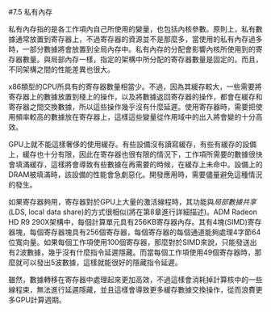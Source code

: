 #7.5 私有內存

私有內存指的是各工作項內自己所使用的變量，也包括內核參數。原則上，私有數據通常放置到寄存器上，不過寄存器的資源並不是那麼多，當使用的私有內存過多時，一部分數據將會放置到全局內存中。私有內存的分配會影響內核所使用到的寄存器數量。與局部內存一樣，指定的架構中所分配的寄存器數量是固定的。而且，不同架構之間的性能差異也很大。

x86類型的CPU所具有的寄存器數量相當少。不過，因為其緩存較大，一些需要將寄存器上的數據放置到棧上的操作，以及將數據返回寄存器的操作，都會在緩存和寄存器之間交換數據，所以這些操作幾乎沒有什麼延遲。使用寄存器時，需要把使用頻率較高的數據放在寄存器上，這樣這些變量從作用域中的出入將會變的十分高效。

GPU上就不能這樣奢侈的使用緩存。有些設備沒有讀寫緩存，有些有緩存的設備上，緩存也十分有限，因此在寄存器也很有限的情況下，工作項所需要的數據很快會填滿緩存，這樣將會導致有些數據在再需要的時候，在緩存上未命中。設備上的DRAM被填滿時，該設備的性能會急劇惡化。開發應用時，需要儘量避免這種情況的發生。

如果寄存器夠用，寄存器對於GPU上大量的激活線程時，其功能與*局部數據共享*(LDS, local data share)的方式很相似(將在第8章進行詳細描述)。ADM Radeon HD R9 290X架構中，每個計算單元具有256KB寄存器內存。其有4塊(SIMD)寄存器塊，每個寄存器塊具有256個寄存器，每個寄存器的每個通道能夠處理4字節64位寬向量。如果每個工作項使用100個寄存器，那麼對於SIMD來說，只能發送出有2波數據，幾乎沒有什麼指令延遲隱藏。而當每個工作項使用49個寄存器時，那麼就可以發出5波數據，這樣就能很好的隱藏指令延遲。

雖然，數據轉移在寄存器中處理起來更加高效，不過這樣會消耗掉計算核中的一些線程束，無法進行延遲隱藏，並且這樣會導致更多緩存數據交換操作，從而浪費更多GPU計算週期。